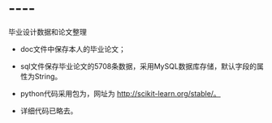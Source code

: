 # ----
毕业设计数据和论文整理

* doc文件中保存本人的毕业论文；

* sql文件保存毕业论文的5708条数据，采用MySQL数据库存储，默认字段的属性为String。

* python代码采用包为，网址为 http://scikit-learn.org/stable/。

* 详细代码已略去。
